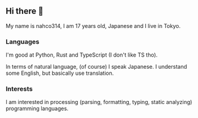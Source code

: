 ## Hi there 👋

<!--
**nahco314/nahco314** is a ✨ _special_ ✨ repository because its `README.md` (this file) appears on your GitHub profile.

Here are some ideas to get you started:

- 🔭 I’m currently working on ...
- 🌱 I’m currently learning ...
- 👯 I’m looking to collaborate on ...
- 🤔 I’m looking for help with ...
- 💬 Ask me about ...
- 📫 How to reach me: ...
- 😄 Pronouns: ...
- ⚡ Fun fact: ...
-->

My name is nahco314, I am 17 years old, Japanese and I live in Tokyo.

### Languages
I'm good at Python, Rust and TypeScript (I don't like TS tho).

In terms of natural language, (of course) I speak Japanese. I understand some English, but basically use translation.

### Interests
I am interested in processing (parsing, formatting, typing, static analyzing) programming languages.
